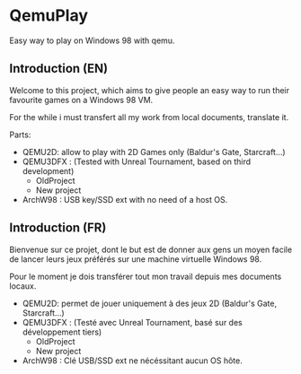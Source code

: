 # QemuPlay
Easy way to play on Windows 98 with qemu.

## Introduction (EN)
Welcome to this project, which aims to give people an easy way to run their favourite games on a Windows 98 VM.

For the while i must transfert all my work from local documents, translate it.

Parts:
- QEMU2D: allow to play with 2D Games only (Baldur's Gate, Starcraft...)
- QEMU3DFX : (Tested with Unreal Tournament,  based on third development)
  - OldProject
  - New project
- ArchW98 : USB key/SSD ext with no need of a host OS. 
  

## Introduction (FR)
Bienvenue sur ce projet, dont le but est de donner aux gens un moyen facile de lancer leurs jeux préférés sur une machine virtuelle Windows 98.

Pour le moment je dois transférer tout mon travail depuis mes documents locaux.

- QEMU2D: permet de jouer uniquement à des jeux 2D (Baldur's Gate, Starcraft...)
- QEMU3DFX : (Testé avec Unreal Tournament,  basé sur des développement tiers)
  - OldProject 
  - New project
- ArchW98 : Clé USB/SSD ext ne nécéssitant aucun OS hôte.
